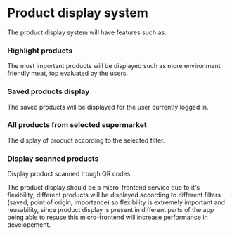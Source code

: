 # Product display system
The product display system will have features such as:
### Highlight products
The most important products will be displayed such as more environment friendly meat, top evaluated by the users.
### Saved products display
The saved products will be displayed for the user currently logged in.
### All products from selected supermarket
The display of product according to the selected filter.
### Display scanned products
Display product scanned trough QR codes

The product display should be a micro-frontend service due to it's flexibility, different products will be displayed according to different filters (saved, point of origin, importance) so flexibility is extremely important and reusability, since product display is present in different parts of the app being able to resuse this micro-frontend will increase performance in developement. 